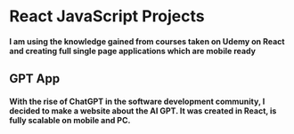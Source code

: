 <h1> React JavaScript Projects </h1>
<h4> I am using the knowledge gained from courses taken on Udemy on React and creating full single page applications which are mobile ready </h4>

<h2> GPT App </h2>

<h4> With the rise of ChatGPT in the software development community, I decided to make a website about the AI GPT. It was created in React, is fully scalable on mobile and PC. </h4>
